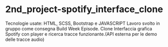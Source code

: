 # 2nd_project-spotify_interface_clone

Tecnologie usate: HTML, SCSS, Bootstrap e JAVASCRIPT
Lavoro svolto in gruppo come consegna Build Week Episode.
Clone Interfaccia grafica Spotify con player e ricerca tracce funzionante.(API esterna per le demo delle tracce audio)
